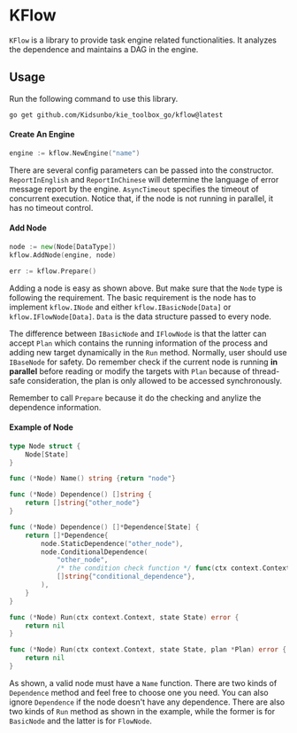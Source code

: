 # KFlow

`KFlow` is a library to provide task engine related functionalities. It analyzes the dependence and maintains a DAG in the engine.

## Usage
Run the following command to use this library.
```shell
go get github.com/Kidsunbo/kie_toolbox_go/kflow@latest
```

#### Create An Engine

```go
engine := kflow.NewEngine("name")
```
There are several config parameters can be passed into the constructor. `ReportInEnglish` and `ReportInChinese` will determine the language of error message report by the engine. `AsyncTimeout` specifies the timeout of concurrent execution. Notice that, if the node is not running in parallel, it has no timeout control.


#### Add Node

```go
node := new(Node[DataType])
kflow.AddNode(engine, node)

err := kflow.Prepare()
```

Adding a node is easy as shown above. But make sure that the `Node` type is following the requirement. The basic requirement is the node has to implement `kflow.INode` and either `kflow.IBasicNode[Data]` or `kflow.IFlowNode[Data]`. `Data` is the data structure passed to every node.

The difference between `IBasicNode` and `IFlowNode` is that the latter can accept `Plan` which contains the running information of the process and adding new target dynamically in the `Run` method. Normally, user should use `IBaseNode` for safety. Do remember check if the current node is running **in parallel** before reading or modify the targets with `Plan` because of thread-safe consideration, the plan is only allowed to be accessed synchronously.

Remember to call `Prepare` because it do the checking and anylize the dependence information.

#### Example of Node

```go
type Node struct {
    Node[State]
}

func (*Node) Name() string {return "node"}

func (*Node) Dependence() []string {
    return []string{"other_node"}
} 

func (*Node) Dependence() []*Dependence[State] {
    return []*Dependence{
        node.StaticDependence("other_node"),
        node.ConditionalDependence(
            "other_node", 
            /* the condition check function */ func(ctx context.Context, state State)bool{return true}, 
            []string{"conditional_dependence"},
        ),
    }
}

func (*Node) Run(ctx context.Context, state State) error {
    return nil
}

func (*Node) Run(ctx context.Context, state State, plan *Plan) error {
    return nil
}
```

As shown, a valid node must have a `Name` function. There are two kinds of `Dependence` method and feel free to choose one you need. You can also ignore `Dependence` if the node doesn't have any dependence. There are also two kinds of `Run` method as shown in the example, while the former is for `BasicNode` and the latter is for `FlowNode`.
